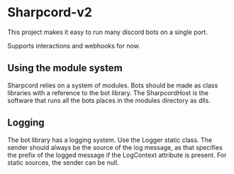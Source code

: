 # Sharpcord-v2

This project makes it easy to run many discord bots on a single port.

Supports interactions and webhooks for now.

## Using the module system

Sharpcord relies on a system of modules. Bots should be made as class libraries with a reference to the bot library.
The SharpcordHost is the software that runs all the bots places in the modules directory as dlls.

## Logging

The bot library has a logging system. Use the Logger static class.
The sender should always be the source of the log message, as that specifies the prefix of the logged message if the LogContext attribute is present. For static sources, the sender can be null.
